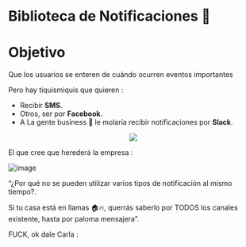 
# Biblioteca de Notificaciones 🔔


# Objetivo 

Que los usuarios se enteren de cuándo ocurren eventos importantes 

Pero hay tiquismiquis que quieren :

- Recibir __SMS__.
- Otros, ser por __Facebook__.
- A La gente business 💼 le molaría recibir notificaciones por __Slack__.

<p align=center>
  <img src="https://github.com/user-attachments/assets/be6a9993-362b-4453-9c51-4849fa397266" />
</p>


El que cree que herederá la empresa :

![image](https://github.com/user-attachments/assets/3b201612-804c-4430-94e2-7103e692fc11)

“¿Por qué no se pueden utilizar varios tipos de notificación al mismo tiempo?. 

Si tu casa está en llamas 🏠🔥, querrás saberlo por TODOS los canales existente, hasta por paloma mensajera”.


FUCK, ok dale Carla :


```php



```
